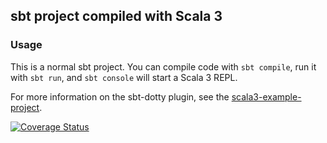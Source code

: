 ## sbt project compiled with Scala 3

### Usage

This is a normal sbt project. You can compile code with `sbt compile`, run it with `sbt run`, and `sbt console` will start a Scala 3 REPL.

For more information on the sbt-dotty plugin, see the
[scala3-example-project](https://github.com/scala/scala3-example-project/blob/main/README.md).

<a href='https://coveralls.io/github/corneliusbokelmann/project?branch=master'><img src='https://coveralls.io/repos/github/corneliusbokelmann/project/badge.svg?branch=master' alt='Coverage Status' /></a>

